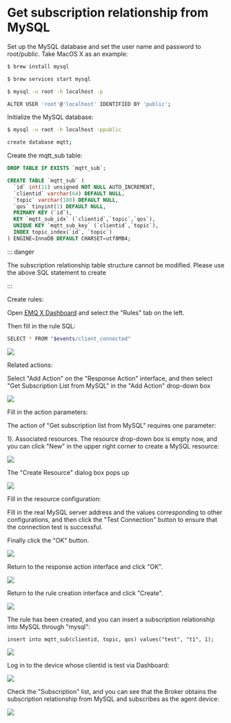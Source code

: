# Get subscription relationship from MySQL 

Set up the MySQL database and set the user name and password to root/public. Take MacOS X as an example:

```bash
$ brew install mysql

$ brew services start mysql

$ mysql -u root -h localhost -p

ALTER USER 'root'@'localhost' IDENTIFIED BY 'public';
```

Initialize the MySQL database:
```bash
$ mysql -u root -h localhost -ppublic

create database mqtt;
```

Create the mqtt_sub table:
```sql
DROP TABLE IF EXISTS `mqtt_sub`;

CREATE TABLE `mqtt_sub` (
  `id` int(11) unsigned NOT NULL AUTO_INCREMENT,
  `clientid` varchar(64) DEFAULT NULL,
  `topic` varchar(180) DEFAULT NULL,
  `qos` tinyint(1) DEFAULT NULL,
  PRIMARY KEY (`id`),
  KEY `mqtt_sub_idx` (`clientid`,`topic`,`qos`),
  UNIQUE KEY `mqtt_sub_key` (`clientid`,`topic`),
  INDEX topic_index(`id`, `topic`)
) ENGINE=InnoDB DEFAULT CHARSET=utf8MB4;
```

::: danger

The subscription relationship table structure cannot be modified. Please use the above SQL statement to create

:::

Create rules:

Open [EMQ X Dashboard](http://127.0.0.1:18083/#/rules) and select the "Rules" tab on the left.

Then fill in the rule SQL:

```bash
SELECT * FROM "$events/client_connected"
```

![](./assets/rule-engine/mysql_sub_01.png)

Related actions:

Select "Add Action" on the "Response Action" interface, and then select "Get Subscription List from MySQL" in the "Add Action" drop-down box

![](./assets/rule-engine/mysql_sub_02.png)

Fill in the action parameters:

The action of "Get subscription list from MySQL" requires one parameter:

1). Associated resources. The resource drop-down box is empty now, and you can click "New" in the upper right corner to create a MySQL resource:

![](./assets/rule-engine/mysql_sub_03.png)

The "Create Resource" dialog box pops up

![](./assets/rule-engine/mysql_sub_04.png)

Fill in the resource configuration:

Fill in the real MySQL server address and the values corresponding to other configurations, and then click the "Test Connection" button to ensure that the connection test is successful.

Finally click the "OK" button.

![](./assets/rule-engine/mysql_sub_05.png)

Return to the response action interface and click "OK".

![](./assets/rule-engine/mysql_sub_06.png)

Return to the rule creation interface and click "Create".

![](./assets/rule-engine/mysql_sub_07.png)

The rule has been created, and you can insert a subscription relationship into MySQL through "mysql":

```
insert into mqtt_sub(clientid, topic, qos) values("test", "t1", 1);
```

![](./assets/rule-engine/mysql_sub_08.png)

Log in to the device whose clientid is test via Dashboard:

![](./assets/rule-engine/mysql_sub_09.png)

Check the "Subscription" list, and you can see that the Broker obtains the subscription relationship from MySQL and subscribes as the agent device:

![](./assets/rule-engine/mysql_sub_10.png)
